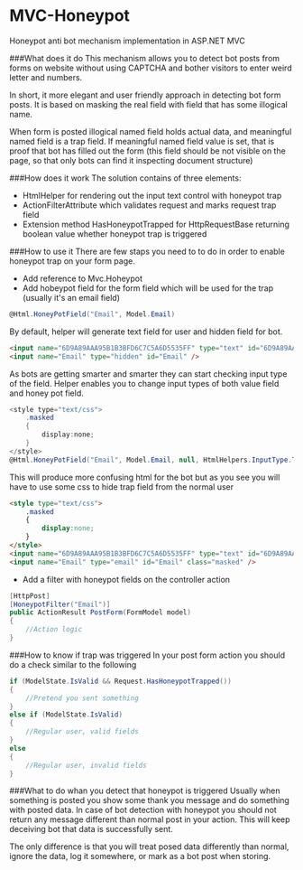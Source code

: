 MVC-Honeypot
============

Honeypot anti bot mechanism implementation in ASP.NET MVC

###What does it do
This mechanism allows you to detect bot posts from forms on website without using CAPTCHA and bother visitors to enter weird letter and numbers. 

In short, it more elegant and user friendly approach in detecting bot form posts. It is based on masking the real field with field that has some illogical name. 

When form is posted illogical named field holds actual data, and meaningful named field is a trap field. If meaningful named field value is set, that is proof that bot has filled out the form (this field should be not visible on the page, so that only bots can find it inspecting document structure)

###How does it work
The solution contains of three elements:
* HtmlHelper for rendering out the input text control with honeypot trap
* ActionFilterAttribute which validates request and marks request trap field
* Extension method HasHoneypotTrapped for HttpRequestBase returning boolean value whether honeypot trap is triggered

###How to use it
There are few staps you need to to do in order to enable honeypot trap on your form page.
* Add reference to Mvc.Hoheypot
* Add hobeypot field for the form field which will be used for the trap (usually it's an email field)
```cs
@Html.HoneyPotField("Email", Model.Email)
```
By default, helper will generate text field for user and hidden field for bot. 
```html
<input name="6D9A89AAA95B1B3BFD6C7C5A6D5535FF" type="text" id="6D9A89AAA95B1B3BFD6C7C5A6D5535FF" />
<input name="Email" type="hidden" id="Email" />
```
As bots are getting smarter and smarter they can start checking input type of the field. Helper enables you to change input types of both value field and honey pot field.
```cs
<style type="text/css">
    .masked
    {
        display:none;
    }
</style>
@Html.HoneyPotField("Email", Model.Email, null, HtmlHelpers.InputType.Text, "masked", HtmlHelpers.InputType.Email)
```
This will produce more confusing html for the bot but as you see you will have to use some css to hide trap field from the normal user
```html
<style type="text/css">
    .masked
    {
        display:none;
    }
</style>
<input name="6D9A89AAA95B1B3BFD6C7C5A6D5535FF" type="text" id="6D9A89AAA95B1B3BFD6C7C5A6D5535FF" />
<input name="Email" type="email" id="Email" class="masked" />
```
* Add a filter with honeypot fields on the controller action
```cs
[HttpPost]
[HoneypotFilter("Email")]
public ActionResult PostForm(FormModel model)
{
    //Action logic
}
```
###How to know if trap was triggered
In your post form action you should do a check similar to the following
```cs
if (ModelState.IsValid && Request.HasHoneypotTrapped())
{
    //Pretend you sent something
}
else if (ModelState.IsValid)
{
    //Regular user, valid fields
}
else
{
    //Regular user, invalid fields
}
```
###What to do whan you detect that honeypot is triggered
Usually when something is posted you show some thank you message and do something with posted data. In case of bot detection with honeypot you should not return any message different than normal post in your action. This will keep deceiving bot that data is successfully sent.

The only difference is that you will treat posed data differently than normal, ignore the data, log it somewhere, or mark as a bot post when storing.

